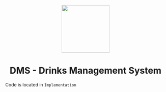 <div align="center">
<p align="center">
<img align="center" src="https://gitlab.com/julianbaumann/DrinksManagementSystem/-/raw/master/Design/IconRounded.png" width="150" />
</p>
</div>


<div align="center">
<h1 style="text-align: center">DMS - Drinks Management System</h1>
</div>

Code is located in `Implementation`